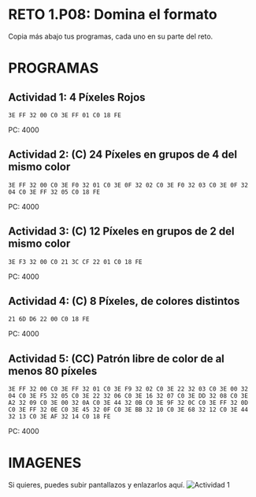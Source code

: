 # RETO 1.P08: Domina el formato
Copia más abajo tus programas, cada uno en su parte del reto.

# PROGRAMAS

## Actividad 1: 4 Píxeles Rojos
```
3E FF 32 00 C0 3E FF 01 C0 18 FE
```
PC: 4000

## Actividad 2: (C) 24 Píxeles en grupos de 4 del mismo color
```
3E FF 32 00 C0 3E F0 32 01 C0 3E 0F 32 02 C0 3E F0 32 03 C0 3E 0F 32 04 C0 3E FF 32 05 C0 18 FE
```
PC: 4000

## Actividad 3: (C) 12 Píxeles en grupos de 2 del mismo color
```
3E F3 32 00 C0 21 3C CF 22 01 C0 18 FE
```
PC: 4000

## Actividad 4: (C) 8 Píxeles, de colores distintos
```
21 6D D6 22 00 C0 18 FE
```
PC: 4000
## Actividad 5: (CC) Patrón libre de color de al menos 80 píxeles
```
3E FF 32 00 C0 3E FF 32 01 C0 3E F9 32 02 C0 3E 22 32 03 C0 3E 00 32 04 C0 3E F5 32 05 C0 3E 22 32 06 C0 3E 16 32 07 C0 3E DD 32 08 C0 3E A2 32 09 C0 3E 00 32 0A C0 3E 44 32 0B C0 3E 9F 32 0C C0 3E FF 32 0D C0 3E FF 32 0E C0 3E 45 32 0F C0 3E BB 32 10 C0 3E 68 32 12 C0 3E 44 32 13 C0 3E AF 32 14 C0 18 FE
```
PC: 4000

# IMAGENES
Si quieres, puedes subir pantallazos y enlazarlos aquí.
![Actividad 1](/pixelrojo.png)

